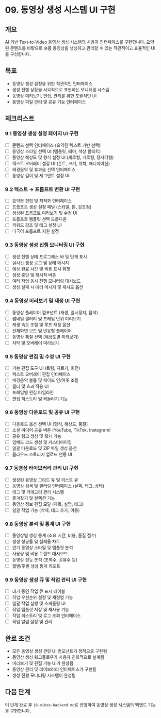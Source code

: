 # 09. 동영상 생성 시스템 UI 구현

## 개요
AI 기반 Text-to-Video 동영상 생성 시스템의 사용자 인터페이스를 구현합니다. 요약된 콘텐츠를 바탕으로 숏폼 동영상을 생성하고 관리할 수 있는 직관적이고 효율적인 UI를 구성합니다.

## 목표
- 동영상 생성 설정을 위한 직관적인 인터페이스
- 생성 진행 상황을 시각적으로 표현하는 모니터링 시스템
- 동영상 미리보기, 편집, 관리를 위한 포괄적인 UI
- 동영상 파일 관리 및 공유 기능 인터페이스

## 체크리스트

### 9.1 동영상 생성 설정 페이지 UI 구현
- [ ] 콘텐츠 선택 인터페이스 (요약된 텍스트 기반 선택)
- [ ] 동영상 스타일 선택 UI (템플릿, 테마, 색상 팔레트)
- [ ] 동영상 해상도 및 형식 설정 UI (세로형, 가로형, 정사각형)
- [ ] 텍스트 오버레이 설정 UI (폰트, 크기, 위치, 애니메이션)
- [ ] 배경음악 및 효과음 선택 인터페이스
- [ ] 동영상 길이 및 세그먼트 설정 UI

### 9.2 텍스트 → 프롬프트 변환 UI 구현
- [ ] 요약문 편집 및 최적화 인터페이스
- [ ] 프롬프트 생성 설정 패널 (스타일, 톤, 강조점)
- [ ] 생성된 프롬프트 미리보기 및 수정 UI
- [ ] 프롬프트 템플릿 선택 드롭다운
- [ ] 키워드 강조 및 태그 설정 UI
- [ ] 다국어 프롬프트 지원 설정

### 9.3 동영상 생성 진행 모니터링 UI 구현
- [ ] 생성 진행 상태 프로그레스 바 및 단계 표시
- [ ] 실시간 생성 로그 및 상태 메시지
- [ ] 예상 완료 시간 및 비용 표시 위젯
- [ ] 생성 중단 및 재시작 버튼
- [ ] 여러 작업 동시 진행 모니터링 대시보드
- [ ] 생성 실패 시 에러 메시지 및 재시도 옵션

### 9.4 동영상 미리보기 및 재생 UI 구현
- [ ] 동영상 플레이어 컴포넌트 (재생, 일시정지, 탐색)
- [ ] 썸네일 갤러리 및 프레임 단위 미리보기
- [ ] 재생 속도 조절 및 루프 재생 옵션
- [ ] 전체화면 모드 및 반응형 플레이어
- [ ] 동영상 품질 선택 (해상도별 미리보기)
- [ ] 자막 및 오버레이 미리보기

### 9.5 동영상 편집 및 수정 UI 구현
- [ ] 기본 편집 도구 UI (트림, 자르기, 회전)
- [ ] 텍스트 오버레이 편집 인터페이스
- [ ] 배경음악 볼륨 및 페이드 인/아웃 조절
- [ ] 필터 및 효과 적용 UI
- [ ] 프레임별 편집 타임라인
- [ ] 편집 히스토리 및 되돌리기 기능

### 9.6 동영상 다운로드 및 공유 UI 구현
- [ ] 다운로드 옵션 선택 UI (형식, 해상도, 품질)
- [ ] 소셜 미디어 공유 버튼 (YouTube, TikTok, Instagram)
- [ ] 공유 링크 생성 및 복사 기능
- [ ] 임베드 코드 생성 및 커스터마이징
- [ ] 일괄 다운로드 및 ZIP 파일 생성 옵션
- [ ] 클라우드 스토리지 업로드 연동 UI

### 9.7 동영상 라이브러리 관리 UI 구현
- [ ] 생성된 동영상 그리드 뷰 및 리스트 뷰
- [ ] 동영상 검색 및 필터링 인터페이스 (날짜, 태그, 상태)
- [ ] 태그 및 카테고리 관리 시스템
- [ ] 즐겨찾기 및 컬렉션 기능
- [ ] 동영상 정보 편집 모달 (제목, 설명, 태그)
- [ ] 일괄 작업 기능 (삭제, 태그 추가, 이동)

### 9.8 동영상 분석 및 통계 UI 구현
- [ ] 동영상별 생성 통계 (소요 시간, 비용, 품질 점수)
- [ ] 생성 성공률 및 실패율 차트
- [ ] 인기 동영상 스타일 및 템플릿 분석
- [ ] 사용량 및 비용 트렌드 대시보드
- [ ] 동영상 성능 분석 (조회수, 공유수 등)
- [ ] 월별/주별 생성 통계 리포트

### 9.9 동영상 생성 큐 및 작업 관리 UI 구현
- [ ] 대기 중인 작업 큐 표시 테이블
- [ ] 작업 우선순위 설정 및 재정렬 기능
- [ ] 일괄 작업 실행 및 스케줄링 UI
- [ ] 작업 템플릿 저장 및 재사용 기능
- [ ] 작업 히스토리 및 로그 조회 인터페이스
- [ ] 작업 알림 설정 및 관리

## 완료 조건
- 모든 동영상 생성 관련 UI 컴포넌트가 정적으로 구현됨
- 동영상 생성 워크플로우가 사용자 친화적으로 설계됨
- 미리보기 및 편집 기능 UI가 완성됨
- 동영상 관리 및 라이브러리 인터페이스가 구현됨
- 생성 진행 모니터링 시스템이 완성됨

## 다음 단계
이 단계 완료 후 `10-video-backend.md`로 진행하여 동영상 생성 시스템의 백엔드 기능을 구현합니다.